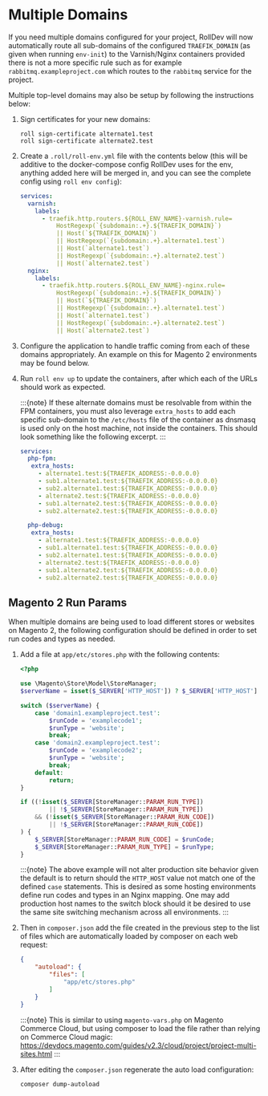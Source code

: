 # Multiple Domains

If you need multiple domains configured for your project, RollDev will now automatically route all sub-domains of the configured `TRAEFIK_DOMAIN` (as given when running `env-init`) to the Varnish/Nginx containers provided there is not a more specific rule such as for example `rabbitmq.exampleproject.com` which routes to the `rabbitmq` service for the project.

Multiple top-level domains may also be setup by following the instructions below:

1. Sign certificates for your new domains:
   
       roll sign-certificate alternate1.test
       roll sign-certificate alternate2.test
    
2. Create a `.roll/roll-env.yml` file with the contents below (this will be additive to the docker-compose config RollDev uses for the env, anything added here will be merged in, and you can see the complete config using `roll env config`):

    ```yaml
    services:
      varnish:
        labels:
          - traefik.http.routers.${ROLL_ENV_NAME}-varnish.rule=
              HostRegexp(`{subdomain:.+}.${TRAEFIK_DOMAIN}`)
              || Host(`${TRAEFIK_DOMAIN}`)
              || HostRegexp(`{subdomain:.+}.alternate1.test`)
              || Host(`alternate1.test`)
              || HostRegexp(`{subdomain:.+}.alternate2.test`)
              || Host(`alternate2.test`)
      nginx:
        labels:
          - traefik.http.routers.${ROLL_ENV_NAME}-nginx.rule=
              HostRegexp(`{subdomain:.+}.${TRAEFIK_DOMAIN}`)
              || Host(`${TRAEFIK_DOMAIN}`)
              || HostRegexp(`{subdomain:.+}.alternate1.test`)
              || Host(`alternate1.test`)
              || HostRegexp(`{subdomain:.+}.alternate2.test`)
              || Host(`alternate2.test`)
    ```

3. Configure the application to handle traffic coming from each of these domains appropriately. An example on this for Magento 2 environments may be found below.

4. Run `roll env up` to update the containers, after which each of the URLs should work as expected.

    :::{note}
    If these alternate domains must be resolvable from within the FPM containers, you must also leverage ``extra_hosts`` to add each specific sub-domain to the ``/etc/hosts`` file of the container as dnsmasq is used only on the host machine, not inside the containers. This should look something like the following excerpt.
    :::

    ```yaml
    services:
      php-fpm:
       extra_hosts:
         - alternate1.test:${TRAEFIK_ADDRESS:-0.0.0.0}
         - sub1.alternate1.test:${TRAEFIK_ADDRESS:-0.0.0.0}
         - sub2.alternate1.test:${TRAEFIK_ADDRESS:-0.0.0.0}
         - alternate2.test:${TRAEFIK_ADDRESS:-0.0.0.0}
         - sub1.alternate2.test:${TRAEFIK_ADDRESS:-0.0.0.0}
         - sub2.alternate2.test:${TRAEFIK_ADDRESS:-0.0.0.0}

      php-debug:
       extra_hosts:
         - alternate1.test:${TRAEFIK_ADDRESS:-0.0.0.0}
         - sub1.alternate1.test:${TRAEFIK_ADDRESS:-0.0.0.0}
         - sub2.alternate1.test:${TRAEFIK_ADDRESS:-0.0.0.0}
         - alternate2.test:${TRAEFIK_ADDRESS:-0.0.0.0}
         - sub1.alternate2.test:${TRAEFIK_ADDRESS:-0.0.0.0}
         - sub2.alternate2.test:${TRAEFIK_ADDRESS:-0.0.0.0}
    ```

## Magento 2 Run Params

When multiple domains are being used to load different stores or websites on Magento 2, the following configuration should be defined in order to set run codes and types as needed.

1. Add a file at `app/etc/stores.php` with the following contents:

    ```php
    <?php

    use \Magento\Store\Model\StoreManager;
    $serverName = isset($_SERVER['HTTP_HOST']) ? $_SERVER['HTTP_HOST'] : null;

    switch ($serverName) {
        case 'domain1.exampleproject.test':
            $runCode = 'examplecode1';
            $runType = 'website';
            break;
        case 'domain2.exampleproject.test':
            $runCode = 'examplecode2';
            $runType = 'website';
            break;
        default:
            return;
    }

    if ((!isset($_SERVER[StoreManager::PARAM_RUN_TYPE])
            || !$_SERVER[StoreManager::PARAM_RUN_TYPE])
        && (!isset($_SERVER[StoreManager::PARAM_RUN_CODE])
            || !$_SERVER[StoreManager::PARAM_RUN_CODE])
    ) {
        $_SERVER[StoreManager::PARAM_RUN_CODE] = $runCode;
        $_SERVER[StoreManager::PARAM_RUN_TYPE] = $runType;
    }
    ```

    :::{note}
    The above example will not alter production site behavior given the default is to return should the ``HTTP_HOST`` value not match one of the defined ``case`` statements. This is desired as some hosting environments define run codes and types in an Nginx mapping. One may add production host names to the switch block should it be desired to use the same site switching mechanism across all environments.
    :::

2. Then in `composer.json` add the file created in the previous step to the list of files which are automatically loaded by composer on each web request:

    ```json
    {
        "autoload": {
            "files": [
                "app/etc/stores.php"
            ]
        }
    }
    ```

    :::{note}
    This is similar to using `magento-vars.php` on Magento Commerce Cloud, but using composer to load the file rather than relying on Commerce Cloud magic: https://devdocs.magento.com/guides/v2.3/cloud/project/project-multi-sites.html
    :::

3. After editing the `composer.json` regenerate the auto load configuration:

    ```bash
    composer dump-autoload
    ```

